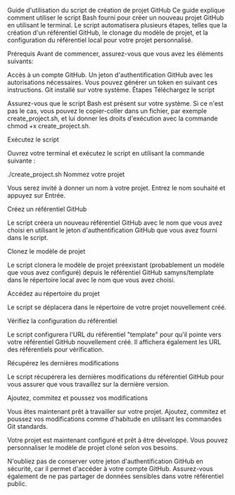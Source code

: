 Guide d'utilisation du script de création de projet GitHub
Ce guide explique comment utiliser le script Bash fourni pour créer un nouveau projet GitHub en utilisant le terminal. Le script automatisera plusieurs étapes, telles que la création d'un référentiel GitHub, le clonage du modèle de projet, et la configuration du référentiel local pour votre projet personnalisé.

Prérequis
Avant de commencer, assurez-vous que vous avez les éléments suivants:

Accès à un compte GitHub.
Un jeton d'authentification GitHub avec les autorisations nécessaires. Vous pouvez générer un token en suivant ces instructions.
Git installé sur votre système.
Étapes
Téléchargez le script

Assurez-vous que le script Bash est présent sur votre système. Si ce n'est pas le cas, vous pouvez le copier-coller dans un fichier, par exemple create_project.sh, et lui donner les droits d'exécution avec la commande chmod +x create_project.sh.

Exécutez le script

Ouvrez votre terminal et exécutez le script en utilisant la commande suivante :

./create_project.sh
Nommez votre projet

Vous serez invité à donner un nom à votre projet. Entrez le nom souhaité et appuyez sur Entrée.

Créez un référentiel GitHub

Le script créera un nouveau référentiel GitHub avec le nom que vous avez choisi en utilisant le jeton d'authentification GitHub que vous avez fourni dans le script.

Clonez le modèle de projet

Le script clonera le modèle de projet préexistant (probablement un modèle que vous avez configuré) depuis le référentiel GitHub samyns/template dans le répertoire local avec le nom que vous avez choisi.

Accédez au répertoire du projet

Le script se déplacera dans le répertoire de votre projet nouvellement créé.

Vérifiez la configuration du référentiel

Le script configurera l'URL du référentiel "template" pour qu'il pointe vers votre référentiel GitHub nouvellement créé. Il affichera également les URL des référentiels pour vérification.

Récupérez les dernières modifications

Le script récupérera les dernières modifications du référentiel GitHub pour vous assurer que vous travaillez sur la dernière version.

Ajoutez, commitez et poussez vos modifications

Vous êtes maintenant prêt à travailler sur votre projet. Ajoutez, commitez et poussez vos modifications comme d'habitude en utilisant les commandes Git standards.

Votre projet est maintenant configuré et prêt à être développé. Vous pouvez personnaliser le modèle de projet cloné selon vos besoins.

N'oubliez pas de conserver votre jeton d'authentification GitHub en sécurité, car il permet d'accéder à votre compte GitHub. Assurez-vous également de ne pas partager de données sensibles dans votre référentiel public.
